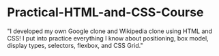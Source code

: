 # Practical-HTML-and-CSS-Course
"I developed my own Google clone and Wikipedia clone using HTML and CSS! I put into practice everything I know about positioning, box model, display types, selectors, flexbox, and CSS Grid."
